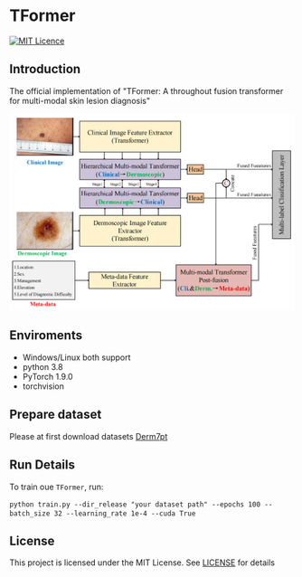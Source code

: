 # TFormer
[![MIT Licence](https://badges.frapsoft.com/os/mit/mit.svg?v=103)](https://opensource.org/licenses/mit-license.php)   

## Introduction
The official implementation of "TFormer: A throughout fusion transformer for multi-modal skin lesion diagnosis"

![Our Network Structure](graphical_abstract.png)


## Enviroments
- Windows/Linux both support
- python 3.8
- PyTorch 1.9.0
- torchvision

## Prepare dataset
Please at first download datasets [Derm7pt](https://derm.cs.sfu.ca/Download.html)

## Run Details
To train oue `TFormer`, run:
```
python train.py --dir_release "your dataset path" --epochs 100 --batch_size 32 --learning_rate 1e-4 --cuda True
```

## License
This project is licensed under the MIT License. See [LICENSE](LICENSE) for details

